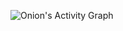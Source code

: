 ![Onion's Activity Graph](https://github-readme-activity-graph.vercel.app/graph?username=onionloop&theme=tokyo-night)
